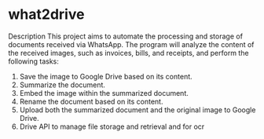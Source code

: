 # what2drive

Description
This project aims to automate the processing and storage of documents received via WhatsApp. The program will analyze the content of the received images, such as invoices, bills, and receipts, and perform the following tasks:

1) Save the image to Google Drive based on its content.
2) Summarize the document.
3) Embed the image within the summarized document.
4) Rename the document based on its content.
5) Upload both the summarized document and the original image to Google Drive.
7)  Drive API to manage file storage and retrieval and for ocr
